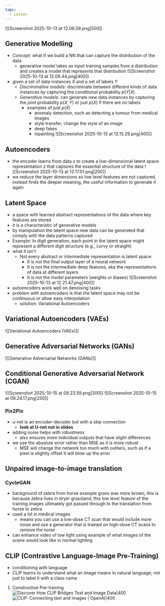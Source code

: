 ```yaml
---
tags:
  - Lesson
---
```

![[Screenshot 2025-10-13 at 12.06.59.png|500]]
## Generative Modelling
- *Concept*: what if we build a NN that can capture the distribution of the data
	- generative model takes as input training samples from a distribution and creates a model that represents that distribution
![[Screenshot 2025-10-13 at 12.09.44.png|400]]
- given a set of data instances $X$ and a set of labels $Y$
	- *Discriminative models*: discriminate between different kinds of data instances by capturing the *conditional* probability $p(Y|X)$
	- *Generative models*: can generate new data instances by capturing the *joint* probability $p(X,Y)$ or just $p(X)$ if there are no labels
		- examples of just $p(X)$
			- anomaly detection, such as detecting a tumour from medical images
			- style transfer, change the style of an image
			- deep fakes
			- inpainting
![[Screenshot 2025-10-13 at 12.15.29.png|400]]
## Autoencoders
- the encoder learns from data $x$ to create a low-dimensional latent space representation $z$ that captures the essential structure of the data
![[Screenshot 2025-10-13 at 12.17.01.png|200]]
- we reduce the layer dimensions so low level features are not captured, instead finds the deeper meaning, the useful information to generate it again
## Latent Space
- a space with learned abstract representations of the data where key features are stored
- it is a characteristic of generative models
- by manipulation the latent space new data can be generated that comply with the data patterns captured
- Example: In digit generation, each point in the latent space might represent a different digit structure (e.g., curvy or straight)  
- what it isn't
	-  Not every abstract or intermediate representation is latent space: 
		- It is not the final output layer of a neural network  
		- It is not the intermediate deep features, aka the representations of data at different layers  
		- It is not the model parameters (weights or biases)
![[Screenshot 2025-10-13 at 12.21.47.png|400]]
- autoencoders work well on denoising tasks
- problem with autoencoders is that the latent space may not be continuous or allow easy interpolation
	- solution: Variational Autoencoders
## Variational Autoencoders (VAEs)
![[Variational Autoencoders (VAEs)]]
## Generative Adversarial Networks (GANs)
![[Generative Adversarial Networks (GANs)]]
## Conditional Generative Adversarial Network (CGAN)
![[Screenshot 2025-10-15 at 09.23.59.png|300]]
![[Screenshot 2025-10-15 at 09.24.17.png|250]]
### Pix2Pix
- u-net is an encoder-decoder but with a skip connection
	- **look at U-net not in slides** 
- adding noise helps with robustness
	- also ensures more individual outputs that have slight differences
- we use the absolute error rather than MSE as it is more robust
	- MSE will change the network too much with outliers, such as if a pixel is slightly offset it will blow up the error
## Unpaired image-to-image translation
### CycleGAN
- background of zebra from horse example grass was more brown, this is because zebra lives in dryer grassland, this low level feature of the training images ultimately got passed through to the translation from horse to zebra
- used a lot in medical images
	- means you can use a low-dose CT scan that would include more noise and use a generator that is trained on high-dose CT scans to remove the noise
- can enhance video of low light using example of what images of the scene would look like in normal lighting
## CLIP (Contrastive Language-Image Pre-Training)
- conditioning with language
- CLIP learns to understand what an image means in natural language, not just to label it with a class name

1. Constructive Pre-training
![Discover How CLIP Bridges Text and Image Data|400](https://viso.ai/wp-content/uploads/2024/04/vision-language-models-clip-scaled.jpg)
![CLIP: Connecting text and images | OpenAI|400](https://images.ctfassets.net/kftzwdyauwt9/d9d46e4b-6d6a-4f9e-59a242ea1441/c7b386880f1af005fd02f159de7f4d00/overview-b.svg)